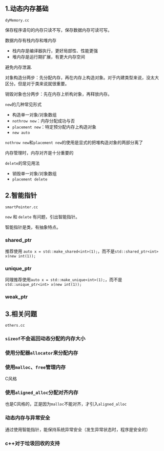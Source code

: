 ## 1.动态内存基础
`dyMemory.cc`

保存程序语句的内存只读不写，保存数据内存可读可写。

数据内存有栈内存和堆内存
- 栈内存是编译器执行，更好局部性、性能更强
- 堆内存是运行期扩展，有更大内存空间

避免内存泄漏.

对象构造分两步：先分配内存，再在内存上构造对象。对于内建类型来说，没太大区分。但是对于类来说就很重要。

销毁对象也分两步：先在内存上析构对象，再释放内存。

`new`的几种常见形式
- 构造单一对象/对象数组
- `nothrow new`：内存分配成功与否
- `placement new`：特定预分配内存上构造对象
- `new auto`

`nothrow new`和`placement new`的使用是显式的把堆构造对象的两部分离了

内存管理时，内存对齐是十分重要的

`delete`的常见用法
- 销毁单一对象/对象数组
- `placement delete`

## 2.智能指针
`smartPointer.cc`

`new` 和 `delete` 有问题，引出智能指针。

智能指针是类，有抽象特点。

### shared_ptr
推荐使用 `auto x = std::make_shared<int>(1);`，而不是`std::shared_ptr<int> x(new int(1));`
### unique_ptr
同理推荐使用`auto x = std::make_unique<int>(1);`，而不是`std::unique_ptr<int> x(new int(1));`
### weak_ptr

## 3.相关问题
`others.cc`
### `sizeof`不会返回动态分配的内存大小
### 使用分配器`allocator`来分配内存
### 使用`malloc`、`free`管理内存
C风格
### 使用`aligned_alloc`分配对齐内存
也是C风格的，正是因为`malloc`不能对齐，才引入`aligned_alloc`
### 动态内存与异常安全
通过使用智能指针，能保持系统异常安全（发生异常状态时，程序是安全的）
### c++对于垃圾回收的支持

